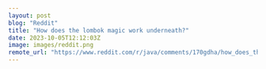 ```yaml
---
layout: post
blog: "Reddit"
title: "How does the lombok magic work underneath?"
date: 2023-10-05T12:12:03Z
image: images/reddit.png
remote_url: "https://www.reddit.com/r/java/comments/170gdha/how_does_the_lombok_magic_work_underneath/"
---
```

